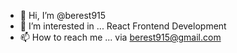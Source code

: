 - 👋 Hi, I’m @berest915
- 👀 I’m interested in ... React Frontend Development
- 📫 How to reach me ... via berest915@gmail.com

<!---
berest915/berest915 is a ✨ special ✨ repository because its `README.md` (this file) appears on your GitHub profile.
You can click the Preview link to take a look at your changes.
--->
